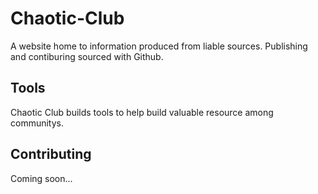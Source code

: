 # Chaotic-Club
A website home to information produced from liable sources. 
Publishing and contiburing sourced with Github.

## Tools
Chaotic Club builds tools to help build valuable resource among communitys.

## Contributing
Coming soon...
